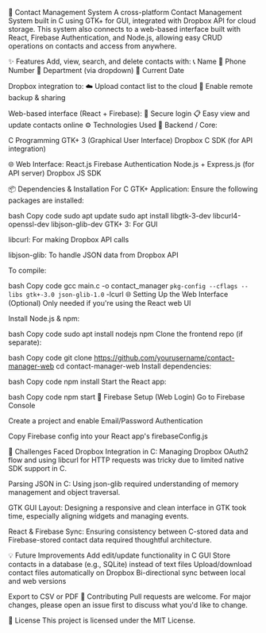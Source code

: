📇 Contact Management System
A cross-platform Contact Management System built in C using GTK+ for GUI, integrated with Dropbox API for cloud storage. This system also connects to a web-based interface built with React, Firebase Authentication, and Node.js, allowing easy CRUD operations on contacts and access from anywhere.

✨ Features
Add, view, search, and delete contacts with:
📞 Name
📱 Phone Number
🏫 Department (via dropdown)
📅 Current Date

Dropbox integration to:
☁️ Upload contact list to the cloud
🔄 Enable remote backup & sharing

Web-based interface (React + Firebase):
🔐 Secure login
📋 Easy view and update contacts online
⚙️ Technologies Used
🔧 Backend / Core:

C Programming
GTK+ 3 (Graphical User Interface)
Dropbox C SDK (for API integration)

🌐 Web Interface:
React.js
Firebase Authentication
Node.js + Express.js (for API server)
Dropbox JS SDK

📦 Dependencies & Installation
For C GTK+ Application:
Ensure the following packages are installed:

bash
Copy code
sudo apt update
sudo apt install libgtk-3-dev libcurl4-openssl-dev libjson-glib-dev
GTK+ 3: For GUI

libcurl: For making Dropbox API calls

libjson-glib: To handle JSON data from Dropbox API

To compile:

bash
Copy code
gcc main.c -o contact_manager `pkg-config --cflags --libs gtk+-3.0 json-glib-1.0` -lcurl
🌐 Setting Up the Web Interface (Optional)
Only needed if you're using the React web UI

Install Node.js & npm:

bash
Copy code
sudo apt install nodejs npm
Clone the frontend repo (if separate):

bash
Copy code
git clone https://github.com/yourusername/contact-manager-web
cd contact-manager-web
Install dependencies:

bash
Copy code
npm install
Start the React app:

bash
Copy code
npm start
🔐 Firebase Setup (Web Login)
Go to Firebase Console

Create a project and enable Email/Password Authentication

Copy Firebase config into your React app's firebaseConfig.js

🐞 Challenges Faced
Dropbox Integration in C:
Managing Dropbox OAuth2 flow and using libcurl for HTTP requests was tricky due to limited native SDK support in C.

Parsing JSON in C:
Using json-glib required understanding of memory management and object traversal.

GTK GUI Layout:
Designing a responsive and clean interface in GTK took time, especially aligning widgets and managing events.

React & Firebase Sync:
Ensuring consistency between C-stored data and Firebase-stored contact data required thoughtful architecture.

💡 Future Improvements
Add edit/update functionality in C GUI
Store contacts in a database (e.g., SQLite) instead of text files
Upload/download contact files automatically on Dropbox
Bi-directional sync between local and web versions

Export to CSV or PDF
🤝 Contributing
Pull requests are welcome. For major changes, please open an issue first to discuss what you'd like to change.

📄 License
This project is licensed under the MIT License.
